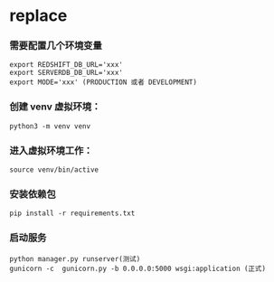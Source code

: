 # replace

### 需要配置几个环境变量
    
    export REDSHIFT_DB_URL='xxx'  
    export SERVERDB_DB_URL='xxx'  
    export MODE='xxx' (PRODUCTION 或者 DEVELOPMENT)

### 创建 venv 虚拟环境：

    python3 -m venv venv 

### 进入虚拟环境工作：

    source venv/bin/active


### 安装依赖包
    
    pip install -r requirements.txt

### 启动服务

    python manager.py runserver(测试)
    gunicorn -c  gunicorn.py -b 0.0.0.0:5000 wsgi:application (正式)
    
